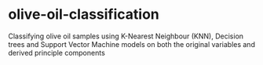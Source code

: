 # olive-oil-classification

Classifying olive oil samples using K-Nearest Neighbour (KNN), Decision trees and Support Vector Machine models on both the original variables and derived principle components
